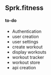 ## Sprk.fitness

#### to-do

- Authentication
- user creation
- user settings
- create workout
- display workouts
- workout tracker
- workout store
- api creation
